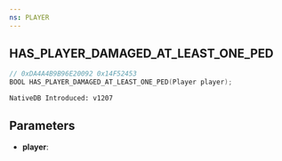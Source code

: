 ```yaml
---
ns: PLAYER
---
```

## HAS_PLAYER_DAMAGED_AT_LEAST_ONE_PED

```c
// 0xDA4A4B9B96E20092 0x14F52453
BOOL HAS_PLAYER_DAMAGED_AT_LEAST_ONE_PED(Player player);
```

```
NativeDB Introduced: v1207
```

## Parameters
* **player**:
